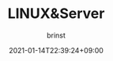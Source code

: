 ---
aliases : ["posts","articles","blog","showcase","docs"]
title : "LINUX&Server"
author : "brinst"
tags : ["index"]
description : "Linux&Server"
date: 2021-01-14T22:39:24+09:00
weight : 3
---